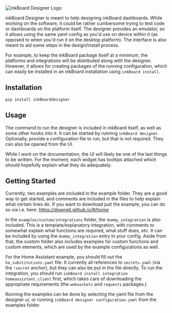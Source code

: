 ![inkBoard Designer Logo](https://raw.githubusercontent.com/Slalamander/inkBoarddesigner/cf56abe61008b3364d179e9ebc3719c165555c65/assets/designer_logo.svg)

inkBoard Designer is meant to help designing inkBoard dashboards. While working on the software, it could be rather cumbersome trying to test code or dashboards on the platform itself. The designer provides an emulator, so it allows using the same yaml config as you'd use on device within it (as opposed to when you'd run it on the desktop platform). The interface is also meant to aid some steps in the design/install process.

For example, to keep the inkBoard package itself at a minimum, the platforms and integrations will be distributed along with the designer. However, it allows for creating packages of the running configuration, which can easily be installed in an inkBoard installation using `inkBoard install`.

## Installation

`pip install inkBoarddesigner`

## Usage

The command to run the designer is included in inkBoard itself, as well as some other hooks into it. It can be started by running `inkBoard designer`. Optionally, provide a configuration file to run, but that is not required. They can also be opened from the UI.

While I work on the documentation, the UI will likely be one of the last things to be written. For the moment, each widget has tooltips attached which should hopefully explain what they do adequately.

## Getting Started
Currently, two examples are included in the example folder. They are a good way to get started, and comments are included in the files to help explain what certain lines do. If you want to download just the example, you can do so via i.e. here: https://downgit.github.io/#/home

In the `examples/custom/integrations` folder, the `dummy_integration` is also included. This is a template/explanatory integration, with comments to somewhat explain what functions are required, what stuff does, etc. It can be included by using the `dummy_integration` entry in your config. Aside from that, the custom folder also includes examples for custom functions and custom elements, which are used by the example configurations as well.

For the Home Assistant example, you should fill out the `ha_substitutions.yaml` file. It currently all references to `secrets.yaml` (via the `!secret` anchor), but they can also be put in the file directly. To run the integration, you should run `inkBoard install integration homeassistant_client` first, which takes care of downloading the appropriate requirements (the `websockets` and `requests` packages.)

Running the examples can be done by selecting the yaml file from the designer ui, or running `inkBoard designer configuration.yaml` from the examples folder.

